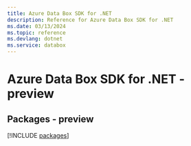 ```yaml
---
title: Azure Data Box SDK for .NET
description: Reference for Azure Data Box SDK for .NET
ms.date: 03/13/2024
ms.topic: reference
ms.devlang: dotnet
ms.service: databox
---
```

# Azure Data Box SDK for .NET - preview
## Packages - preview
[!INCLUDE [packages](data-box-index.md)]
